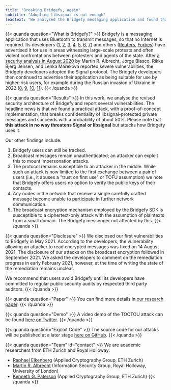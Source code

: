 ```yaml
---
title: "Breaking Bridgefy, again"
subtitle: "Adopting libsignal is not enough"
leadtext: "We analysed the Bridgefy messaging application and found that your private messages are *not* safe."
---
```


{{< quanda question="What is Bridgefy?" >}}
Bridgefy is a messaging application that uses Bluetooth to transmit messages, so that no Internet is required.
Its developers ([1](https://twitter.com/bridgefy/status/1356750830955884552), [2](https://twitter.com/bridgefy/status/1371507779299590144), [3](https://twitter.com/bridgefy/status/1356680753338318859), [4](https://twitter.com/bridgefy/status/1359200080700600322), [5](https://twitter.com/bridgefy/status/1197191632665415686), [6](https://twitter.com/bridgefy/status/1216473058753597453), [7](https://twitter.com/bridgefy/status/1268015807252004864)) and others ([Reuters](https://www.reuters.com/article/amp/idUSKBN2A22H0), [Forbes](https://web.archive.org/web/20200411154603/https://www.forbes.com/sites/johnkoetsier/2019/09/02/hong-kong-protestors-using-mesh-messaging-app-china-cant-block-usage-up-3685/)) have advertised it for use in areas witnessing large-scale protests and often violent confrontations between protesters and agents of the state.
After [a security analysis in August 2020](https://martinralbrecht.wordpress.com/2020/08/24/mesh-messaging-in-large-scale-protests-breaking-bridgefy/) by Martin R. Albrecht, Jorge Blasco, Rikke Bjerg Jensen, and Lenka Mareková reported severe vulnerabilities, the Bridgefy developers adopted the Signal protocol.
The Bridgefy developers then continued to advertise their application as being suitable for use by higher-risk users, for example during the Russian invasion of Ukraine in 2022 ([8](https://web.archive.org/web/20220302102610/https://twitter.com/bridgefy/status/1495805167920365574), [9](https://web.archive.org/web/20220302102616/https://twitter.com/bridgefy/status/1496981656867016704), [10](https://web.archive.org/web/20220302102619/https://twitter.com/bridgefy/status/1496876534732398593), [11](https://web.archive.org/web/20220302102345/https://twitter.com/bridgefy/status/1498708149083201544)).
{{< /quanda >}}

{{< quanda question="Results" >}}
In this work, we analyse the revised security architecture of Bridgefy and report several vulnerabilities.
The headline news is that we found a practical attack, with a proof-of-concept implementation, that breaks confidentiality of libsignal-protected private messages and succeeds with a probability of about 50%.
Please note that **this attack in no way threatens Signal or libsignal** but attacks how Bridgefy uses it.

Our other findings include:
1. Bridgefy users can still be tracked.
1. Broadcast messages remain unauthenticated; an attacker can exploit this to mount impersonation attacks.
1. The protocol remains susceptible to an attacker in the middle. While such an attack is now limited to the first exchange between a pair of users (i.e., it abuses a "trust on first use" or TOFU assumption) we note that Bridgefy offers users no option to verify the public keys of their contacts.
1. Any nodes in the network that receive a single carefully crafted message become unable to participate in further network communication.
1. The broadcast encryption mechanism employed by the Bridgefy SDK is susceptible to a ciphertext-only attack with the assumption of plaintexts from a small domain. The Bridgefy messenger not affected by this.
{{< /quanda >}}

{{< quanda question="Disclosure" >}}
We disclosed our first vulnerabilities to Bridgefy in May 2021.
According to the developers, the vulnerability allowing an attacker to read encrypted messages was fixed on 14 August 2021.
The disclosure of our attacks on the broadcast encryption followed in September 2021.
We asked the developers to comment on the remediation progress in early February 2021, however, at the time of writing the state of the remediation remains unclear.

We recommend that users avoid Bridgefy until its developers have committed to regular public security audits by respected third party auditors.
{{< /quanda >}}

{{< quanda question="Paper" >}}
You can find more details in [our research paper](./breaking-bridgefy-again.pdf).
{{< /quanda >}}

{{< quanda question="Demo" >}}
A video demo of the TOCTOU attack can be found [here on Twitter](https://twitter.com/eikendev/status/1427542406262575105).
{{< /quanda >}}

{{< quanda question="Exploit Code" >}}
The source code for our attacks will be published at a later stage [here on GitHub](https://github.com/eikendev/breaking-bridgefy-again).
{{< /quanda >}}

{{< quanda question="Team" id="contact" >}}
We are academic researchers from ETH Zurich and Royal Holloway:
- [Raphael Eikenberg](https://www.eiken.dev/) (Applied Cryptography Group, ETH Zurich)
- [Martin R. Albrecht](https://malb.io/) (Information Security Group, Royal Holloway, University of London)
- [Kenneth G. Paterson](https://inf.ethz.ch/people/person-detail.paterson.html) (Applied Cryptography Group, ETH Zurich)
{{< /quanda >}}
